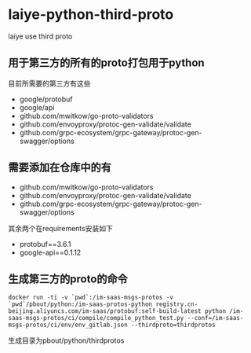 # laiye-python-third-proto
laiye use third proto

## 用于第三方的所有的proto打包用于python
目前所需要的第三方有这些
- google/protobuf 
- google/api
- github.com/mwitkow/go-proto-validators
- github.com/envoyproxy/protoc-gen-validate/validate
- github.com/grpc-ecosystem/grpc-gateway/protoc-gen-swagger/options

## 需要添加在仓库中的有
- github.com/mwitkow/go-proto-validators
- github.com/envoyproxy/protoc-gen-validate/validate
- github.com/grpc-ecosystem/grpc-gateway/protoc-gen-swagger/options

其余两个在requirements安装如下
- protobuf==3.6.1
- google-api==0.1.12

## 生成第三方的proto的命令
```
docker run -ti -v `pwd`:/im-saas-msgs-protos -v `pwd`/pbout/python:/im-saas-protos-python registry.cn-beijing.aliyuncs.com/im-saas/protobuf:self-build-latest python /im-saas-msgs-protos/ci/compile/compile_python_test.py --conf=/im-saas-msgs-protos/ci/env/env_gitlab.json --thirdproto=thirdprotos
```
生成目录为pbout/python/thirdprotos

